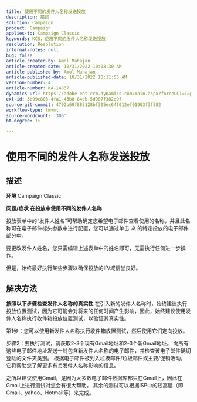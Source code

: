 ```yaml
---
title: 使用不同的发件人名称发送投放
description: 描述
solution: Campaign
product: Campaign
applies-to: Campaign Classic
keywords: KCS，使用不同的发件人名称发送投放
resolution: Resolution
internal-notes: null
bug: false
article-created-by: Amol Mahajan
article-created-date: 10/31/2022 10:08:30 AM
article-published-by: Amol Mahajan
article-published-date: 10/31/2022 10:11:55 AM
version-number: 4
article-number: KA-14837
dynamics-url: https://adobe-ent.crm.dynamics.com/main.aspx?forceUCI=1&pagetype=entityrecord&etn=knowledgearticle&id=fddd9bf4-0359-ed11-9561-6045bd006079
exl-id: 3b99c803-4fa1-43b8-84eb-5d907f382d9f
source-git-commit: 4702b69f883128bf305ec64f012ef01903f3f582
workflow-type: tm+mt
source-wordcount: '306'
ht-degree: 1%

---
```


# 使用不同的发件人名称发送投放

## 描述

<b>环境</b><b> </b>
Campaign Classic


<b>问题/症状</b>
<b>在投放中使用不同的发件人名称</b>

投放表单中的“发件人姓名”可帮助确定您希望电子邮件查看使用的名称，并且此名称可在电子邮件标头参数中进行配置，您可以通过单击 *从* 的特定投放的电子邮件部分中。

要更改发件人姓名，您只需编辑上述表单中的姓名即可，无需执行任何进一步操作。

但是，始终最好执行某些步骤以确保投放的IP/域信誉良好。






## 解决方法

<b>按照以下步骤检查发件人名称的真实性</b>
在引入新的发件人名称时，始终建议执行投放位置测试，因为它可能会对将来的任何时间产生影响，因此，始终建议使用发件人名称执行收件箱投放位置测试，以验证其真实性。

第1步：您可以使用新发件人名称执行收件箱放置测试，然后使用它们定向投放。

步骤2：要执行测试，请获取2-3个现有Gmail地址和2-3个新Gmail地址。 向所有这些电子邮件地址发送一封包含新发件人名称的电子邮件，并检查该电子邮件确切登陆的文件夹类别。 根据电子邮件被列入垃圾邮件/垃圾邮件或主要/促销活动，它将帮助您了解更多有关发件人名称影响的信息。

之所以建议使用Gmail，是因为大多数电子邮件数据库都只在Gmail上，因此在Gmail上进行测试对您会有很大帮助。 其余的测试可以根据ISP中的较高层（即Gmail、yahoo、Hotmail等）来完成。
